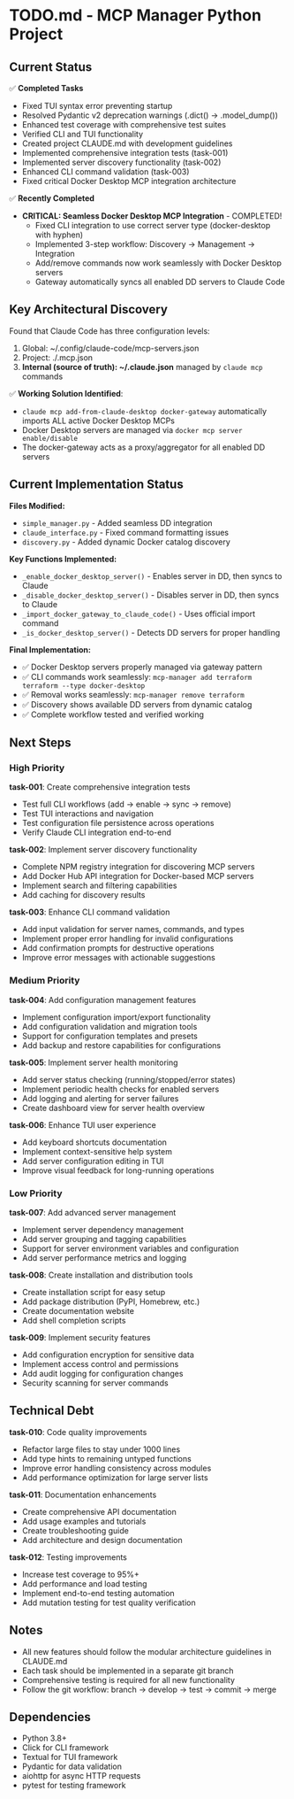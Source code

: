 # TODO.md - MCP Manager Python Project

## Current Status

✅ **Completed Tasks**
- Fixed TUI syntax error preventing startup
- Resolved Pydantic v2 deprecation warnings (.dict() → .model_dump())
- Enhanced test coverage with comprehensive test suites
- Verified CLI and TUI functionality
- Created project CLAUDE.md with development guidelines
- Implemented comprehensive integration tests (task-001)
- Implemented server discovery functionality (task-002) 
- Enhanced CLI command validation (task-003)
- Fixed critical Docker Desktop MCP integration architecture

✅ **Recently Completed**
- **CRITICAL: Seamless Docker Desktop MCP Integration** - COMPLETED!
  - Fixed CLI integration to use correct server type (docker-desktop with hyphen)
  - Implemented 3-step workflow: Discovery → Management → Integration
  - Add/remove commands now work seamlessly with Docker Desktop servers
  - Gateway automatically syncs all enabled DD servers to Claude Code

## Key Architectural Discovery

Found that Claude Code has three configuration levels:
1. Global: ~/.config/claude-code/mcp-servers.json 
2. Project: ./.mcp.json
3. **Internal (source of truth): ~/.claude.json** managed by `claude mcp` commands

✅ **Working Solution Identified**: 
- `claude mcp add-from-claude-desktop docker-gateway` automatically imports ALL active Docker Desktop MCPs
- Docker Desktop servers are managed via `docker mcp server enable/disable`
- The docker-gateway acts as a proxy/aggregator for all enabled DD servers

## Current Implementation Status

**Files Modified:**
- `simple_manager.py` - Added seamless DD integration
- `claude_interface.py` - Fixed command formatting issues
- `discovery.py` - Added dynamic Docker catalog discovery

**Key Functions Implemented:**
- `_enable_docker_desktop_server()` - Enables server in DD, then syncs to Claude
- `_disable_docker_desktop_server()` - Disables server in DD, then syncs to Claude  
- `_import_docker_gateway_to_claude_code()` - Uses official import command
- `_is_docker_desktop_server()` - Detects DD servers for proper handling

**Final Implementation:**
- ✅ Docker Desktop servers properly managed via gateway pattern
- ✅ CLI commands work seamlessly: `mcp-manager add terraform terraform --type docker-desktop`
- ✅ Removal works seamlessly: `mcp-manager remove terraform`
- ✅ Discovery shows available DD servers from dynamic catalog
- ✅ Complete workflow tested and verified working

## Next Steps

### High Priority

**task-001**: Create comprehensive integration tests
- Test full CLI workflows (add → enable → sync → remove)
- Test TUI interactions and navigation
- Test configuration file persistence across operations
- Verify Claude CLI integration end-to-end

**task-002**: Implement server discovery functionality
- Complete NPM registry integration for discovering MCP servers
- Add Docker Hub API integration for Docker-based MCP servers
- Implement search and filtering capabilities
- Add caching for discovery results

**task-003**: Enhance CLI command validation
- Add input validation for server names, commands, and types
- Implement proper error handling for invalid configurations
- Add confirmation prompts for destructive operations
- Improve error messages with actionable suggestions

### Medium Priority

**task-004**: Add configuration management features
- Implement configuration import/export functionality
- Add configuration validation and migration tools
- Support for configuration templates and presets
- Add backup and restore capabilities for configurations

**task-005**: Implement server health monitoring
- Add server status checking (running/stopped/error states)
- Implement periodic health checks for enabled servers
- Add logging and alerting for server failures
- Create dashboard view for server health overview

**task-006**: Enhance TUI user experience
- Add keyboard shortcuts documentation
- Implement context-sensitive help system
- Add server configuration editing in TUI
- Improve visual feedback for long-running operations

### Low Priority

**task-007**: Add advanced server management
- Implement server dependency management
- Add server grouping and tagging capabilities
- Support for server environment variables and configuration
- Add server performance metrics and logging

**task-008**: Create installation and distribution tools
- Create installation script for easy setup
- Add package distribution (PyPI, Homebrew, etc.)
- Create documentation website
- Add shell completion scripts

**task-009**: Implement security features
- Add configuration encryption for sensitive data
- Implement access control and permissions
- Add audit logging for configuration changes
- Security scanning for server commands

## Technical Debt

**task-010**: Code quality improvements
- Refactor large files to stay under 1000 lines
- Add type hints to remaining untyped functions
- Improve error handling consistency across modules
- Add performance optimization for large server lists

**task-011**: Documentation enhancements
- Create comprehensive API documentation
- Add usage examples and tutorials
- Create troubleshooting guide
- Add architecture and design documentation

**task-012**: Testing improvements
- Increase test coverage to 95%+
- Add performance and load testing
- Implement end-to-end testing automation
- Add mutation testing for test quality verification

## Notes

- All new features should follow the modular architecture guidelines in CLAUDE.md
- Each task should be implemented in a separate git branch
- Comprehensive testing is required for all new functionality
- Follow the git workflow: branch → develop → test → commit → merge

## Dependencies

- Python 3.8+
- Click for CLI framework
- Textual for TUI framework
- Pydantic for data validation
- aiohttp for async HTTP requests
- pytest for testing framework